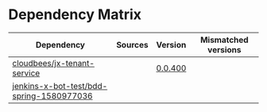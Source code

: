 # Dependency Matrix

Dependency | Sources | Version | Mismatched versions
---------- | ------- | ------- | -------------------
[cloudbees/jx-tenant-service](https://github.com/cloudbees/jx-tenant-service) |  | [0.0.400](https://github.com/cloudbees/jx-tenant-service/releases/tag/v0.0.400) | 
[jenkins-x-bot-test/bdd-spring-1580977036](https://github.com/jenkins-x-bot-test/bdd-spring-1580977036.git) |  | []() | 
